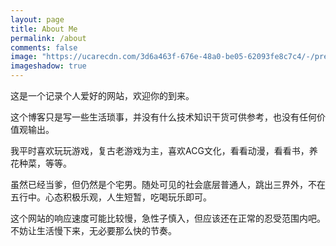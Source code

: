 ```yaml
---
layout: page
title: About Me
permalink: /about
comments: false
image: "https://ucarecdn.com/3d6a463f-676e-48a0-be05-62093fe8c7c4/-/preview/1000x666/"
imageshadow: true
---
```


这是一个记录个人爱好的网站，欢迎你的到来。

这个博客只是写一些生活琐事，并没有什么技术知识干货可供参考，也没有任何价值观输出。

我平时喜欢玩玩游戏，复古老游戏为主，喜欢ACG文化，看看动漫，看看书，养花种菜，等等。

虽然已经当爹，但仍然是个宅男。随处可见的社会底层普通人，跳出三界外，不在五行中。心态积极乐观，人生短暂，吃喝玩乐即可。

这个网站的响应速度可能比较慢，急性子慎入，但应该还在正常的忍受范围内吧。不妨让生活慢下来，无必要那么快的节奏。
